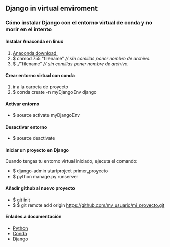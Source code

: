 ## Django in virtual enviroment
### Cómo instalar Django con el entorno virtual de conda y no morir en el intento

#### Instalar Anaconda en linux
1. [Anaconda download.](https://www.anaconda.com/download/)
2. $ chmod 755 "filename" *// sin comillas poner nombre de archivo.*
3. $ ./"filename" *// sin comillas poner nombre de archivo.*

#### Crear entorno virtual con conda
1. ir a la carpeta de proyecto
2. $ conda create -n myDjangoEnv django

#### Activar entorno
- $ source activate myDjangoEnv

#### Desactivar entorno
- $ source deactivate

#### Iniciar un proyecto en Django
Cuando tengas tu entorno virtual iniciado, ejecuta el comando:
- $ django-admin startproject primer_proyecto
- $ python manage.py runserver

#### Añadir github al nuevo proyecto
- $ git init
- $ $ git remote add origin https://github.com/my_usuario/mi_proyecto.git

#### Enlades a documentación
- [Python](https://docs.python.org/3/index.html)
- [Conda](https://conda.io/docs/)
- [Django](https://docs.djangoproject.com/en/2.0/)
